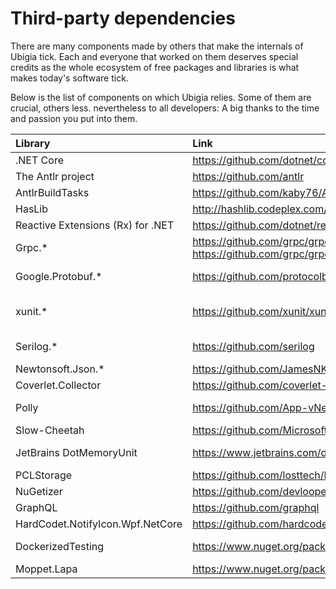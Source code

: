 # Third-party dependencies

There are many components made by others that make the internals of Ubigia tick.
Each and everyone that worked on them deserves special credits as the whole ecosystem of free packages and libraries is what makes today's software tick.

Below is the list of components on which Ubigia relies. Some of them are crucial, others less. nevertheless to all developers: A big thanks to the time and passion you put into them.

| Library   	                            | Link  	                                                                | License           |
| :---	                                    | :---	                                                                    | ---	            |
| .NET Core                                 | https://github.com/dotnet/core                                            | MIT	            |
| The Antlr project                         | https://github.com/antlr                                                  | BSD               |
| AntlrBuildTasks                           | https://github.com/kaby76/Antlr4BuildTasks                                | BSD               |
| HasLib        	                        | http://hashlib.codeplex.com/SourceControl/latest#HashLib/  	            | MS-PL 	        |
| Reactive Extensions (Rx) for .NET         | https://github.com/dotnet/reactive                                        | MIT               |
| Grpc.*                                    | https://github.com/grpc/grpc <br/> https://github.com/grpc/grpc-dotnet    | Apache-2.0        |
| Google.Protobuf.*                         | https://github.com/protocolbuffers/protobuf                               | Apache-2.0        |
| xunit.*                                   | https://github.com/xunit/xunit                                            | Apache-2.0 + MIT  |
| Serilog.*                                 | https://github.com/serilog                                                | Apache-2.0        |
| Newtonsoft.Json.*                         | https://github.com/JamesNK/Newtonsoft.Json                                | MIT               |
| Coverlet.Collector                        | https://github.com/coverlet-coverage/coverlet                             | MIT               |
| Polly                                     | https://github.com/App-vNext/Polly                                        | BSD-3-Clause      |
| Slow-Cheetah                              | https://github.com/Microsoft/slow-cheetah                                 | MIT               |
| JetBrains DotMemoryUnit                   | https://www.jetbrains.com/dotmemory/unit/                                 | [JetBrains license](https://www.jetbrains.com/legal/docs/toolbox/user.html) |
| PCLStorage                                | https://github.com/losttech/PCLStorage.Desktop                            | MS-PL             |
| NuGetizer                                 | https://github.com/devlooped/nugetizer                                    | MIT               |
| GraphQL                                   | https://github.com/graphql                                                | MIT               |
| HardCodet.NotifyIcon.Wpf.NetCore  	    | https://github.com/hardcodet/wpf-notifyicon  	                            | CPOL 	            |
| DockerizedTesting                         | https://www.nuget.org/packages/DockerizedTesting/1.2.1/license            | Apache-2.0        |
| Moppet.Lapa                               | https://www.nuget.org/packages/Moppet.Lapa/                               | MS-PL             |










